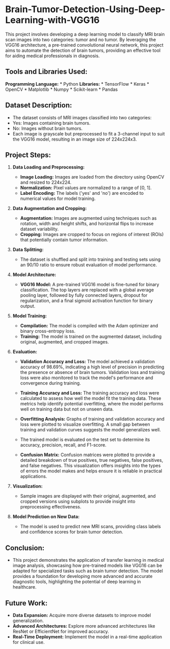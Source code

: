 # Brain-Tumor-Detection-Using-Deep-Learning-with-VGG16
This project involves developing a deep learning model to classify MRI brain scan images into two categories: tumor and no tumor. By leveraging the VGG16 architecture, a pre-trained convolutional neural network, this project aims to automate the detection of brain tumors, providing an effective tool for aiding medical professionals in diagnosis.

## Tools and Libraries Used:
**Programming Language:** 
     * Python
**Libraries:**
     * TensorFlow
     * Keras
     * OpenCV
     * Matplotlib
     * Numpy
     * Scikit-learn
     * Pandas

## Dataset Description:

  * The dataset consists of MRI images classified into two categories:
  * Yes: Images containing brain tumors.
  * No: Images without brain tumors.
  * Each image is grayscale but preprocessed to fit a 3-channel input to suit the VGG16 model, resulting in an image size of 224x224x3.

## Project Steps:

   1. **Data Loading and Preprocessing:**
    
        * **Image Loading:** Images are loaded from the directory using OpenCV and resized to 224x224.
        * **Normalization:** Pixel values are normalized to a range of [0, 1].
        * **Label Encoding:** The labels ('yes' and 'no') are encoded to numerical values for model training.

   2. **Data Augmentation and Cropping:**

        * **Augmentation:** Images are augmented using techniques such as rotation, width and height shifts, and horizontal flips to increase dataset variability.
        * **Cropping:** Images are cropped to focus on regions of interest (ROIs) that potentially contain tumor information.
     
  3. **Data Splitting:**
     
       * The dataset is shuffled and split into training and testing sets using an 90/10 ratio to ensure robust evaluation of model performance.

  4. **Model Architecture:**
     
       * **VGG16 Model:** A pre-trained VGG16 model is fine-tuned for binary classification. The top layers are replaced with a global average pooling layer, followed by fully connected 
                          layers, dropout for regularization, and a final sigmoid activation function for binary output.
         
  5. **Model Training:**
     
      * **Compilation:** The model is compiled with the Adam optimizer and binary cross-entropy loss.
      * **Training:** The model is trained on the augmented dataset, including original, augmented, and cropped images.

  6. **Evaluation:**

      * **Validation Accuracy and Loss:** The model achieved a validation accuracy of 98.69%, indicating a high level of precision in predicting the presence or absence of brain tumors. 
                                      Validation loss and training loss were also monitored to track the model's performance and convergence during training.

      * **Training Accuracy and Loss:** The training accuracy and loss were calculated to assess how well the model fit the training data. These metrics help identify potential 
                                        overfitting, where the model performs well on training data but not on unseen data.

      * **Overfitting Analysis:** Graphs of training and validation accuracy and loss were plotted to visualize overfitting. A small gap between training and validation curves suggests 
                                  the model generalizes well.

      * The trained model is evaluated on the test set to determine its accuracy, precision, recall, and F1-score.
        
      * **Confusion Matrix:** Confusion matrices were plotted to provide a detailed breakdown of true positives, true negatives, false positives, and false negatives. This visualization 
                              offers insights into the types of errors the model makes and helps ensure it is reliable in practical applications. 

  7. **Visualization:**
      
      * Sample images are displayed with their original, augmented, and cropped versions using subplots to provide insight into preprocessing effectiveness.             

  8. **Model Prediction on New Data:**
      
      * The model is used to predict new MRI scans, providing class labels and confidence scores for brain tumor detection.

## Conclusion: 

   * This project demonstrates the application of transfer learning in medical image analysis, showcasing how pre-trained models like VGG16 can be adapted for specialized tasks such as 
   brain tumor detection. The model provides a foundation for developing more advanced and accurate diagnostic tools, highlighting the potential of deep learning in healthcare.

## Future Work:

   * **Data Expansion:** Acquire more diverse datasets to improve model generalization.
   * **Advanced Architectures:** Explore more advanced architectures like ResNet or EfficientNet for improved accuracy.
   * **Real-Time Deployment:** Implement the model in a real-time application for clinical use. 

     
        
